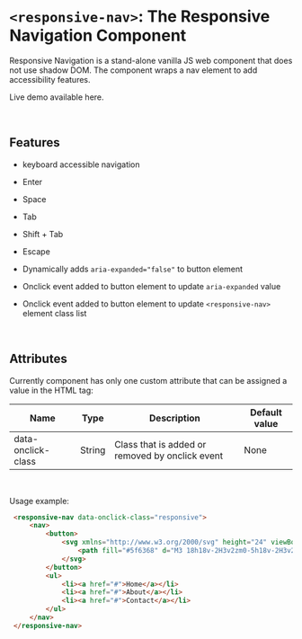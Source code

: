# `<responsive-nav>`: The Responsive Navigation Component

Responsive Navigation is a stand-alone vanilla JS web component that does not use shadow DOM. The component wraps a nav element to add accessibility features. 

Live demo available here.

<br />

## Features
- keyboard accessible navigation
- Enter
- Space
- Tab
- Shift + Tab
- Escape

- Dynamically adds `aria-expanded="false"` to button element 

- Onclick event added to button element to update `aria-expanded` value

- Onclick event added to button element to update `<responsive-nav>` element class list

<br />

## Attributes


Currently component has only one custom attribute that can be assigned a value in the HTML tag:

Name               |Type     |Description                                      |Default value
-------------------|---------|-------------------------------------------------|--------------
data-onclick-class |String   |Class that is added or removed by onclick event  |None

<br />

Usage example:

   ```html
    <responsive-nav data-onclick-class="responsive">
        <nav> 
            <button> 
                <svg xmlns="http://www.w3.org/2000/svg" height="24" viewBox="0 0 24 24" width="24"><path d="M0 0h24v24H0z" fill="none"/>
                    <path fill="#5f6368" d="M3 18h18v-2H3v2zm0-5h18v-2H3v2zm0-7v2h18V6H3z"/>
                </svg>
            </button> 
            <ul>
                <li><a href="#">Home</a></li>
                <li><a href="#">About</a></li>
                <li><a href="#">Contact</a></li>
            </ul>
        </nav>
    </responsive-nav>
   ```
